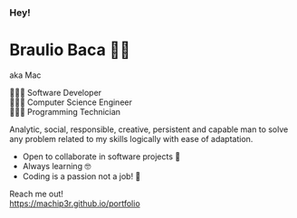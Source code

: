 ### Hey!
# Braulio Baca 🏄‍♂️
aka Mac

👨🏻‍💻 Software Developer\
👨🏻‍💻 Computer Science Engineer\
👨🏻‍💻 Programming Technician

Analytic, social, responsible, creative, persistent and capable man to solve any problem related to my skills
logically with ease of adaptation.

- Open to collaborate in software projects 🤘
- Always learning 🤓
- Coding is a passion not a job! 🤖

Reach me out!\
<https://machip3r.github.io/portfolio>

<!--
**machip3r/machip3r** is a ✨ _special_ ✨ repository because its `README.md` (this file) appears on your GitHub profile.

Here are some ideas to get you started:

- 🔭 I’m currently working on ...
- 🌱 I’m currently learning ...
- 👯 I’m looking to collaborate on ...
- 🤔 I’m looking for help with ...
- 💬 Ask me about ...
- 📫 How to reach me: ...
- 😄 Pronouns: ...
- ⚡ Fun fact: ...
-->
